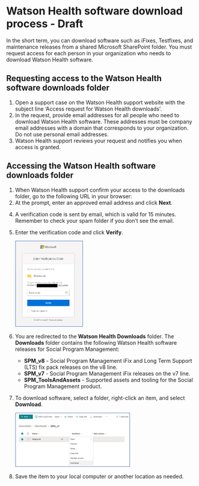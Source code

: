 # Watson Health software download process - Draft

In the short term, you can download software such as iFixes, Testfixes, and maintenance releases from a shared Microsoft SharePoint folder. You must request access for each person in your organization who needs to download Watson Health software.

## Requesting access to the Watson Health software downloads folder

1.	Open a support case on the Watson Health support website with the subject line ‘Access request for Watson Health downloads’.
2.	In the request, provide email addresses for all people who need to download Watson Health software. These addresses must be company email addresses with a domain that corresponds to your organization. Do not use personal email addresses.
3.	Watson Health support reviews your request and notifies you when access is granted.

## Accessing the Watson Health software downloads folder

1.	When Watson Health support confirm your access to the downloads folder, go to the following URL in your browser: <!--[https://merative.SharePoint.com/:f:/s/MerativeDownloads/EjhkeC-ivKVGp2fxhpwDS6EByn5vmJD9s4U2MNdYzC5LWg](https://merative.SharePoint.com/:f:/s/MerativeDownloads/EjhkeC-ivKVGp2fxhpwDS6EByn5vmJD9s4U2MNdYzC5LWg)-->
2.	At the prompt, enter an approved email address and click **Next**. 

   <!-- ![This image shows the Sharepoint login page](../images/enter-email.png?raw=true "Verify your identity page")-->

4.	A verification code is sent by email, which is valid for 15 minutes. Remember to check your spam folder if you don’t see the email.

    <!--![This image shows the Watson Health verification email](../images/verification-email.png?raw=true "Verification email")-->

5.	Enter the verification code and click **Verify**. 

    ![This image shows the Sharepoint login page](../images/enter-verif-code.png?raw=true "Verification code page")

6.	You are redirected to the **Watson Health Downloads** folder. The **Downloads** folder contains the following Watson Health software releases for Social Program Management:
    * **SPM_v8** - Social Program Management iFix and Long Term Support (LTS) fix pack releases on the v8 line.
    * **SPM_v7** - Social Program Management iFix releases on the v7 line.
    * **SPM_ToolsAndAssets** - Supported assets and tooling for the Social Program Management product.
7.	To download software, select a folder, right-click an item, and select **Download**.

    ![This image shows the Sharepoint download file menu](../images/sharepoint-download.png?raw=true "Verify your identity page")

8.	Save the item to your local computer or another location as needed.
